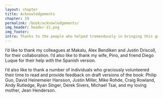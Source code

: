 ```yaml
---
layout: chapter
title: Acknowledgements
chapter: 19
permalink: /book/acknowledgements/
img_header: header-21.png
img_footer:
intro: Thanks to the people who helped tremendously in bringing this guide from idea to reality.
---
```


I’d like to thank my colleagues at Makalu, Alex Bendiken and Justin Driscoll, for their collaboration. I’d also like to thank my wife, Pino, and friend Diego Luque for their help with the Spanish version.

I’d also like to thank a number of individuals who graciously volunteered their time to read and provide feedback on draft versions of the book: Philip Guo, David Heinemeier Hansson, Justin Miller, Mike Rohde, Craig Rowland, Andy Rutledge, Ryan Singer, Derek Sivers, Michael Tsai, and my loving mother, Jean Henderson.